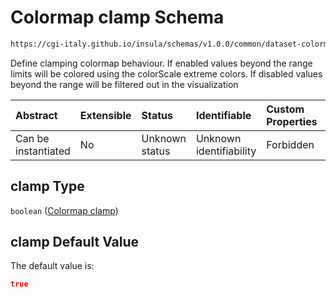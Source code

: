 # Colormap clamp Schema

```txt
https://cgi-italy.github.io/insula/schemas/v1.0.0/common/dataset-colormap.schema.json#/properties/clamp
```

Define clamping colormap behaviour. If enabled values beyond the range limits will be colored using the colorScale extreme colors. If disabled values beyond the range will be filtered out in the visualization

| Abstract            | Extensible | Status         | Identifiable            | Custom Properties | Additional Properties | Access Restrictions | Defined In                                                                                           |
| :------------------ | :--------- | :------------- | :---------------------- | :---------------- | :-------------------- | :------------------ | :--------------------------------------------------------------------------------------------------- |
| Can be instantiated | No         | Unknown status | Unknown identifiability | Forbidden         | Allowed               | none                | [dataset-colormap.schema.json\*](schemas/common/dataset-colormap.schema.json) |

## clamp Type

`boolean` ([Colormap clamp](dataset-colormap-properties-colormap-clamp.md))

## clamp Default Value

The default value is:

```json
true
```
